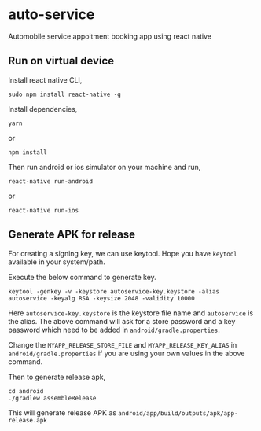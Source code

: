 # auto-service

Automobile service appoitment booking app using react native

## Run on virtual device

Install react native CLI,

    sudo npm install react-native -g

Install dependencies,

    yarn

or

    npm install

Then run android or ios simulator on your machine and run,

    react-native run-android

or

    react-native run-ios

## Generate APK for release

For creating a signing key, we can use keytool.
Hope you have `keytool` available in your system/path.

Execute the below command to generate key.

    keytool -genkey -v -keystore autoservice-key.keystore -alias autoservice -keyalg RSA -keysize 2048 -validity 10000

Here `autoservice-key.keystore` is the keystore file name and `autoservice` is the alias. The above command will ask for a store password and a key password which need to be added in `android/gradle.properties`.

Change the `MYAPP_RELEASE_STORE_FILE` and `MYAPP_RELEASE_KEY_ALIAS` in `android/gradle.properties` if you are using your own values in the above command.

Then to generate release apk,

    cd android
    ./gradlew assembleRelease

This will generate release APK as `android/app/build/outputs/apk/app-release.apk`
